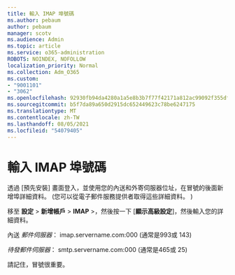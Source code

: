 ```yaml
---
title: 輸入 IMAP 埠號碼
ms.author: pebaum
author: pebaum
manager: scotv
ms.audience: Admin
ms.topic: article
ms.service: o365-administration
ROBOTS: NOINDEX, NOFOLLOW
localization_priority: Normal
ms.collection: Adm_O365
ms.custom:
- "9001101"
- "3062"
ms.openlocfilehash: 92930fb94da4280a1a5e8b3b7f77f42171a812ac99092f355df0f5481e3f3909
ms.sourcegitcommit: b5f7da89a650d2915dc652449623c78be6247175
ms.translationtype: MT
ms.contentlocale: zh-TW
ms.lasthandoff: 08/05/2021
ms.locfileid: "54079405"
---
```

# <a name="enter-imap-port-numbers"></a>輸入 IMAP 埠號碼

透過 [預先安裝] 畫面登入，並使用您的內送和外寄伺服器位址，在冒號的後面新增埠詳細資料。  (您可以從電子郵件服務提供者取得這些詳細資料。 )  

移至 **設定**  >  **新增帳戶**  >  **IMAP** >，然後按一下 [**顯示高級設定**]，然後輸入您的詳細資料。 

內送 *郵件伺服器*： imap.servername.com:000 (通常是993或 143)  

*待發郵件伺服器*： smtp.servername.com:000 (通常是465或 25)  

請記住，冒號很重要。 
